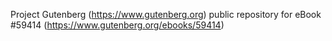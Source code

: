 Project Gutenberg (https://www.gutenberg.org) public repository for
eBook #59414 (https://www.gutenberg.org/ebooks/59414)
